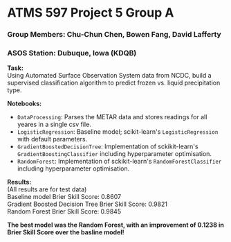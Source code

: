 # ATMS 597 Project 5 Group A
### Group Members: Chu-Chun Chen, Bowen Fang, David Lafferty
### ASOS Station: Dubuque, Iowa (KDQB)

<b>Task:</b><br>
Using Automated Surface Observation System data from NCDC, build a supervised classification algorithm to predict frozen vs. liquid precipitation type.

<b>Notebooks:</b>
- `DataProcessing`: Parses the METAR data and stores readings for all yeares in a single csv file.
- `LogisticRegression`: Baseline model; scikit-learn's `LogisticRegression` with default parameters.
- `GradientBoostedDecisionTree`: Implementation of sckikit-learn's `GradientBoostingClassifier` including hyperparameter optimisation.
- `RandomForest`: Implementation of sckikit-learn's `RandomForestClassifier` including hyperparameter optimisation.

<b>Results:</b><br>
(All results are for test data)<br>
Baseline model Brier Skill Score: 0.8607<br>
Gradient Boosted Decision Tree Brier Skill Score: 0.9821<br>
Random Forest Brier Skill Score: 0.9845<br>

<b>The best model was the Random Forest, with an improvement of 0.1238 in Brier Skill Score over the basline model!</b>